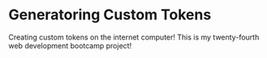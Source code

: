 # Generatoring Custom Tokens
Creating custom tokens on the internet computer! This is my twenty-fourth web development bootcamp project!
